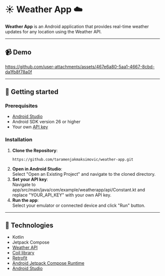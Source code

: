 # ☀️ Weather App ☁️

**Weather App**  is an Android application that provides real-time weather updates for any location using the Weather API.

---

## 📹 Demo

https://github.com/user-attachments/assets/467e6a80-5aa1-4667-8cbd-da1fb8f78a0f

---

## 🚀 Getting started  

### Prerequisites  
- [Android Studio](https://developer.android.com/studio)
- Android SDK version 26 or higher
- Your own [API key](https://www.weatherapi.com/my/)

### Installation  

1. **Clone the Repository**:
   ```bash  
   https://github.com/taramenjakmaksimovic/weather-app.git
2. **Open in Android Studio**: <br>
Select "Open an Existing Project" and navigate to the cloned directory.
3. **Set your API key**: <br>
Navigate to app/src/main/java/com/example/weatherapp/api/Constant.kt and replace "YOUR_API_KEY" with your own API key.
4. **Run the app**: <br>
Select your emulator or connected device and click "Run" button.

---

## 👾 Technologies
- Kotlin
- Jetpack Compose
- [Weather API](https://www.weatherapi.com/api-explorer.aspx)
- [Coil library](https://github.com/coil-kt/coil)
- [Retrofit](https://square.github.io/retrofit/)
- [Android Jetpack Compose Runtime](https://developer.android.com/jetpack/androidx/releases/compose-runtime#kts)
- [Android Studio](https://developer.android.com/studio)
